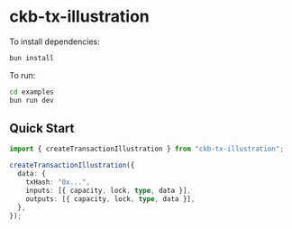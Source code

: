 # ckb-tx-illustration

To install dependencies:

```bash
bun install
```

To run:

```bash
cd examples
bun run dev
```

## Quick Start

```ts
import { createTransactionIllustration } from "ckb-tx-illustration";

createTransactionIllustration({
  data: {
    txHash: "0x...",
    inputs: [{ capacity, lock, type, data }],
    outputs: [{ capacity, lock, type, data }],
  },
});
```
